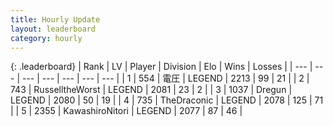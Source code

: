 ```yaml
---
title: Hourly Update
layout: leaderboard
category: hourly
---
```


{: .leaderboard}
| Rank | LV | Player | Division | Elo | Wins | Losses |
| --- | --- | --- | --- | --- | --- | --- |
| <span data-change="0">1</span> | 554 | <span title="ID: 407707">電圧</span> | LEGEND | <span data-change="0">2213</span> | <span data-change="0">99</span> | <span data-change="0">21</span> |
| <span data-change="0">2</span> | 743 | <span title="ID: 388751">RusselltheWorst</span> | LEGEND | <span data-change="0">2081</span> | <span data-change="0">23</span> | <span data-change="0">2</span> |
| <span data-change="0">3</span> | 1037 | <span title="ID: 337810">Dregun</span> | LEGEND | <span data-change="0">2080</span> | <span data-change="0">50</span> | <span data-change="0">19</span> |
| <span data-change="2">4</span> | 735 | <span title="ID: 544310">TheDraconic</span> | LEGEND | <span data-change="10">2078</span> | <span data-change="2">125</span> | <span data-change="0">71</span> |
| <span data-change="-1">5</span> | 2355 | <span title="ID: 164871">KawashiroNitori</span> | LEGEND | <span data-change="0">2077</span> | <span data-change="0">87</span> | <span data-change="0">46</span> |